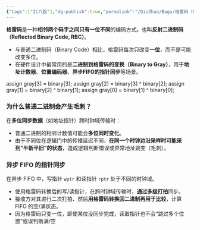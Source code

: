 ```yaml
---
{"tags":["IC八股"],"dg-publish":true,"permalink":"/QiuZhao/Bagu/格雷码（Gray Code）/","dgPassFrontmatter":true}
---
```


**格雷码**是一种**相邻两个码字之间只有一位不同**的编码方式。也叫**反射二进制码（Reflected Binary Code, RBC）**。
- 与普通二进制码（Binary Code）相比，格雷码每次只改变**一位**，而不是可能改变多位。
- 在硬件设计中最常用的是**二进制到格雷码的变换（Binary to Gray）**，用于**地址计数器**、**位置编码器**、**异步FIFO的指针同步**等场景。

assign gray[3] = binary[3];
assign gray[2] = binary[3] ^ binary[2];
assign gray[1] = binary[2] ^ binary[1];
assign gray[0] = binary[1] ^ binary[0];

### 为什么普通二进制会产生毛刺？

在**多位同步数据**（如地址指针）跨时钟域传输时：
- 普通二进制的相邻计数值可能会**多位同时变化**。
- 由于不同位在逻辑门中的传播延迟不同，**在同一个时钟边沿采样时可能采到“半新半旧”的状态**，造成逻辑判断错误或异常地址跳变（毛刺）。


### 异步 FIFO 的指针同步
在异步 FIFO 中，写指针 `wptr` 和读指针 `rptr` 处于不同的时钟域。
- 使用格雷码转换后的写/读指针，在跨时钟域传输时，**通过多级打拍**同步。
- 接收方对其进行二次打拍、然后**用格雷码转换回二进制再用于比较**，计算 FIFO 的空/满状态。
- 因为格雷码只变一位，即使某位没同步完成，读取指针也不会“跳过多个位置”或误判断满/空